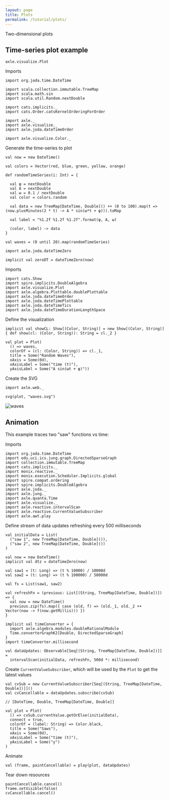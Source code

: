 ```yaml
---
layout: page
title: Plots
permalink: /tutorial/plots/
---
```


Two-dimensional plots

Time-series plot example
------------------------

`axle.visualize.Plot`

Imports

```tut:silent
import org.joda.time.DateTime

import scala.collection.immutable.TreeMap
import scala.math.sin
import scala.util.Random.nextDouble

import cats.implicits._
import cats.Order.catsKernelOrderingForOrder

import axle._
import axle.visualize._
import axle.joda.dateTimeOrder

import axle.visualize.Color._
```

Generate the time-series to plot

```tut:book
val now = new DateTime()

val colors = Vector(red, blue, green, yellow, orange)

def randomTimeSeries(i: Int) = {

  val φ = nextDouble
  val A = nextDouble
  val ω = 0.1 / nextDouble
  val color = colors.random

  val data = new TreeMap[DateTime, Double]() ++ (0 to 100).map(t => (now.plusMinutes(2 * t) -> A * sin(ω*t + φ))).toMap

  val label = "%1.2f %1.2f %1.2f".format(φ, A, ω)

  (color, label) -> data
}

val waves = (0 until 20).map(randomTimeSeries)

import axle.joda.dateTimeZero

implicit val zeroDT = dateTimeZero(now)
```

Imports

```tut:silent
import cats.Show
import spire.implicits.DoubleAlgebra
import axle.visualize.Plot
import axle.algebra.Plottable.doublePlottable
import axle.joda.dateTimeOrder
import axle.joda.dateTimePlottable
import axle.joda.dateTimeTics
import axle.joda.dateTimeDurationLengthSpace
```

Define the visualization

```tut:book
implicit val showCL: Show[(Color, String)] = new Show[(Color, String)] { def show(cl: (Color, String)): String = cl._2 }

val plot = Plot(
  () => waves,
  colorOf = (cl: (Color, String)) => cl._1,
  title = Some("Random Waves"),
  xAxis = Some(0d),
  xAxisLabel = Some("time (t)"),
  yAxisLabel = Some("A sin(ωt + φ)"))
```

Create the SVG

```tut:book
import axle.web._

svg(plot, "waves.svg")
```

![waves](/tutorial/images/waves.svg)

Animation
---------

This example traces two "saw" functions vs time:

Imports

```tut:silent
import org.joda.time.DateTime
import edu.uci.ics.jung.graph.DirectedSparseGraph
import collection.immutable.TreeMap
import cats.implicits._
import monix.reactive._
import monix.execution.Scheduler.Implicits.global
import spire.compat.ordering
import spire.implicits.DoubleAlgebra
import axle.joda._
import axle.jung._
import axle.quanta.Time
import axle.visualize._
import axle.reactive.intervalScan
import axle.reactive.CurrentValueSubscriber
import axle.awt.play
```

Define stream of data updates refreshing every 500 milliseconds

```tut:book
val initialData = List(
  ("saw 1", new TreeMap[DateTime, Double]()),
  ("saw 2", new TreeMap[DateTime, Double]())
)

val now = new DateTime()
implicit val dtz = dateTimeZero(now)

val saw1 = (t: Long) => (t % 10000) / 10000d
val saw2 = (t: Long) => (t % 100000) / 50000d

val fs = List(saw1, saw2)

val refreshFn = (previous: List[(String, TreeMap[DateTime, Double])]) => {
  val now = new DateTime()
  previous.zip(fs).map({ case (old, f) => (old._1, old._2 ++ Vector(now -> f(now.getMillis))) })
}

implicit val timeConverter = {
  import axle.algebra.modules.doubleRationalModule
  Time.converterGraphK2[Double, DirectedSparseGraph]
}
import timeConverter.millisecond

val dataUpdates: Observable[Seq[(String, TreeMap[DateTime, Double])]] =
  intervalScan(initialData, refreshFn, 500d *: millisecond)
```

Create `CurrentValueSubscriber`, which will be used by the `Plot` to get the latest values

```tut:book
val cvSub = new CurrentValueSubscriber[Seq[(String, TreeMap[DateTime, Double])]]()
val cvCancellable = dataUpdates.subscribe(cvSub)

// [DateTime, Double, TreeMap[DateTime, Double]]

val plot = Plot(
  () => cvSub.currentValue.getOrElse(initialData),
  connect = true,
  colorOf = (label: String) => Color.black,
  title = Some("Saws"),
  xAxis = Some(0d),
  xAxisLabel = Some("time (t)"),
  yAxisLabel = Some("y")
)
```

Animate

```tut:silent
val (frame, paintCancellable) = play(plot, dataUpdates)
```

Tear down resources

```tut:silent
paintCancellable.cancel()
frame.setVisible(false)
cvCancellable.cancel()
```